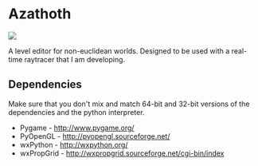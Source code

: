 Azathoth
========

![](http://i.imgur.com/x6RsH6Q.png)

A level editor for non-euclidean worlds. Designed to be used with a real-time raytracer that I am developing.

Dependencies
------------
Make sure that you don't mix and match 64-bit and 32-bit versions of the dependencies and the python interpreter.

* Pygame - http://www.pygame.org/
* PyOpenGL - http://pyopengl.sourceforge.net/
* wxPython - http://wxpython.org/
* wxPropGrid - http://wxpropgrid.sourceforge.net/cgi-bin/index
